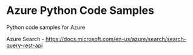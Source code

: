 # Azure Python Code Samples
Python code samples for Azure 

Azure Search - https://docs.microsoft.com/en-us/azure/search/search-query-rest-api

